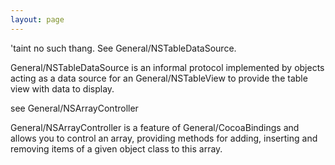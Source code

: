 ```yaml
---
layout: page
---
```


'taint no such thang. See General/NSTableDataSource.

General/NSTableDataSource is an informal protocol implemented by objects acting as a data source for an General/NSTableView to provide the table view with data to display.

see General/NSArrayController

General/NSArrayController is a feature of General/CocoaBindings and allows you to control an array, providing methods for adding, inserting and removing items of a given object class to this array.